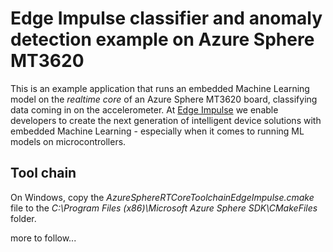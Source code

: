 # Edge Impulse classifier and anomaly detection example on Azure Sphere MT3620

This is an example application that runs an embedded Machine Learning model on the *realtime core* of an Azure Sphere MT3620 board, classifying data coming in on the accelerometer. At [Edge Impulse](https://edgeimpulse.com) we enable developers to create the next generation of intelligent device solutions with embedded Machine Learning - especially when it comes to running ML models on microcontrollers.

## Tool chain

On Windows, copy the *AzureSphereRTCoreToolchainEdgeImpulse.cmake* file to the *C:\Program Files (x86)\Microsoft Azure Sphere SDK\CMakeFiles* folder.

more to follow...
